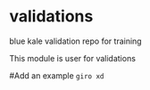 # validations
blue kale validation repo for training

This module is user for validations

#Add an example `giro xd`
